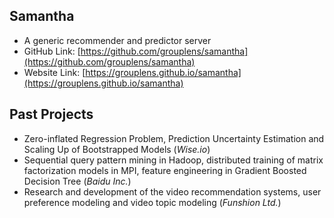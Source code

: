 
## Samantha

- A generic recommender and predictor server
- GitHub Link: [https://github.com/grouplens/samantha](https://github.com/grouplens/samantha)
- Website Link: [https://grouplens.github.io/samantha](https://grouplens.github.io/samantha)

## Past Projects

- Zero-inflated Regression Problem, Prediction Uncertainty Estimation and Scaling Up of Bootstrapped Models (_Wise.io_)
- Sequential query pattern mining in Hadoop, distributed training of matrix factorization models in MPI, feature engineering in Gradient Boosted Decision Tree (_Baidu Inc._)
- Research and development of the video recommendation systems, user preference modeling and video topic modeling (_Funshion Ltd._)
